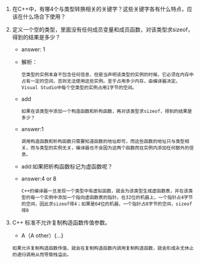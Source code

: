 1. 在C++中，有哪4个与类型转换相关的关键字？这些关键字各有什么特点，应该在什么场合下使用？
2. 定义一个空的类型，里面没有任何成员变量和成员函数，对该类型求sizeof，得到的结果是多少？
	* answer: 1
	* 解析：
		
		```
		空类型的实例本身不包含任何信息，但是当声明该类型的实例的时候，它必须在内存中占有一定的空间，否则无法使用这些实例。至于占用多少内存，由编译器决定。Visual Studio中每个空类型的实例占用1字节的空间。
		```
	* add
		
		```
		如果在该类型中添加一个构造函数和析构函数，再对该类型求sizeof，得到的结果是多少？
		```
	* answer:1
		
		```
		调用构造函数和析构函数只需要知道函数的地址即可，而这些函数的地址只与类型相关，而与类型的实例无关，编译器也不会因为这两个函数而在实例内添加任何额外的信息。
		```
	* add:如果把析构函数标记为虚函数呢？
	* answer:4 or 8
		
		```
		C++的编译器一旦发现一个类型中有虚拟函数，就会为该类型生成虚函数表，并在该类型的每一个实例中添加一个指向虚函数表的指针。在32位的机器上，一个指针占4字节的空间，因此求sizeof得4；如果是64位的机器，一个指针占8字节的空间，sizeof得8
		```
3. C++ 标准不允许复制构造函数传值参数。
	* A（A other）{...}
	
	```
	如果允许复制构造函数传值，就会在复制构造函数内调用复制构造函数，就会形成永无休止的递归调用从而导致栈溢出。
	```